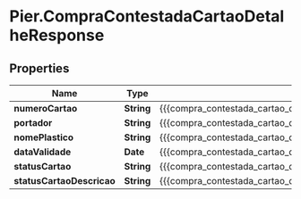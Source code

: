# Pier.CompraContestadaCartaoDetalheResponse

## Properties
Name | Type | Description | Notes
------------ | ------------- | ------------- | -------------
**numeroCartao** | **String** | {{{compra_contestada_cartao_detalhe_response_numero_cartao_value}}} | [optional] 
**portador** | **String** | {{{compra_contestada_cartao_detalhe_response_portador_value}}} | [optional] 
**nomePlastico** | **String** | {{{compra_contestada_cartao_detalhe_response_nome_plastico_value}}} | [optional] 
**dataValidade** | **Date** | {{{compra_contestada_cartao_detalhe_response_data_validade_value}}} | [optional] 
**statusCartao** | **String** | {{{compra_contestada_cartao_detalhe_response_status_cartao_value}}} | [optional] 
**statusCartaoDescricao** | **String** | {{{compra_contestada_cartao_detalhe_response_status_cartao_descricao_value}}} | [optional] 


